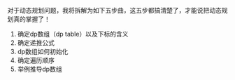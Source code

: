 对于动态规划问题，我将拆解为如下五步曲，这五步都搞清楚了，才能说把动态规划真的掌握了！

1. 确定dp数组（dp table）以及下标的含义
2. 确定递推公式
3. dp数组如何初始化
4. 确定遍历顺序
5. 举例推导dp数组
